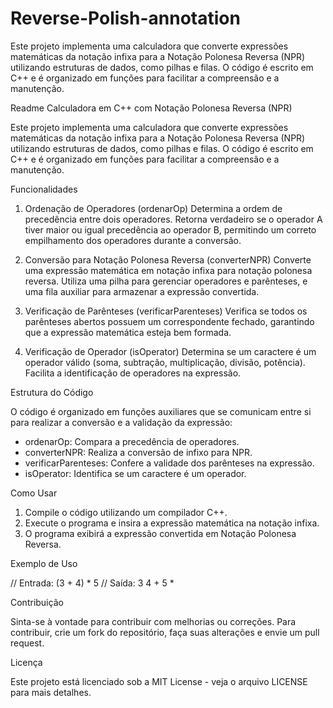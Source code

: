 # Reverse-Polish-annotation
Este projeto implementa uma calculadora que converte expressões matemáticas da notação infixa para a Notação Polonesa Reversa (NPR) utilizando estruturas de dados, como pilhas e filas. O código é escrito em C++ e é organizado em funções para facilitar a compreensão e a manutenção.

Readme
Calculadora em C++ com Notação Polonesa Reversa (NPR)

Este projeto implementa uma calculadora que converte expressões matemáticas da notação infixa para a Notação Polonesa Reversa (NPR) utilizando estruturas de dados, como pilhas e filas. O código é escrito em C++ e é organizado em funções para facilitar a compreensão e a manutenção.

Funcionalidades

1. Ordenação de Operadores (ordenarOp)
Determina a ordem de precedência entre dois operadores. Retorna verdadeiro se o operador A tiver maior ou igual precedência ao operador B, permitindo um correto empilhamento dos operadores durante a conversão.

2. Conversão para Notação Polonesa Reversa (converterNPR)
Converte uma expressão matemática em notação infixa para notação polonesa reversa. Utiliza uma pilha para gerenciar operadores e parênteses, e uma fila auxiliar para armazenar a expressão convertida.

3. Verificação de Parênteses (verificarParenteses)
Verifica se todos os parênteses abertos possuem um correspondente fechado, garantindo que a expressão matemática esteja bem formada.

4. Verificação de Operador (isOperator)
Determina se um caractere é um operador válido (soma, subtração, multiplicação, divisão, potência). Facilita a identificação de operadores na expressão.

Estrutura do Código

O código é organizado em funções auxiliares que se comunicam entre si para realizar a conversão e a validação da expressão:

- ordenarOp: Compara a precedência de operadores.
- converterNPR: Realiza a conversão de infixo para NPR.
- verificarParenteses: Confere a validade dos parênteses na expressão.
- isOperator: Identifica se um caractere é um operador.

Como Usar

1. Compile o código utilizando um compilador C++.
2. Execute o programa e insira a expressão matemática na notação infixa.
3. O programa exibirá a expressão convertida em Notação Polonesa Reversa.

Exemplo de Uso

// Entrada: (3 + 4) * 5
// Saída: 3 4 + 5 *

Contribuição

Sinta-se à vontade para contribuir com melhorias ou correções. Para contribuir, crie um fork do repositório, faça suas alterações e envie um pull request.

Licença

Este projeto está licenciado sob a MIT License - veja o arquivo LICENSE para mais detalhes.
